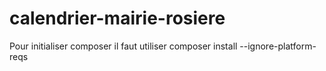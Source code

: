 # calendrier-mairie-rosiere
Pour initialiser composer il faut utiliser composer install --ignore-platform-reqs
